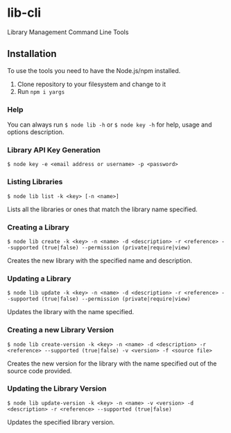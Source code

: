 # lib-cli 

Library Management Command Line Tools

## Installation

To use the tools you need to have the Node.js/npm installed.

1. Clone repository to your filesystem and change to it
1. Run ``npm i yargs``

### Help

You can always run `$ node lib -h` or `$ node key -h` for help, usage and options description. 

### Library API Key Generation

``
$ node key -e <email address or username> -p <password>
``

### Listing Libraries

``
$ node lib list -k <key> [-n <name>] 
``

Lists all the libraries or ones that match the library name specified.


### Creating a Library

``
$ node lib create -k <key> -n <name> -d <description> -r <reference> --supported (true|false) --permission (private|require|view)
``

Creates the new library with the specified name and description.

### Updating a Library

``
$ node lib update -k <key> -n <name> -d <description> -r <reference> --supported (true|false) --permission (private|require|view)
``

Updates the library with the name specified.

### Creating a new Library Version

``
$ node lib create-version -k <key> -n <name> -d <description> -r <reference> --supported (true|false) -v <version> -f <source file> 
``

Creates the new version for the library with the name specified out of the source code provided.

### Updating the Library Version

``
$ node lib update-version -k <key> -n <name> -v <version> -d <description> -r <reference> --supported (true|false)  
``

Updates the specified library version.

